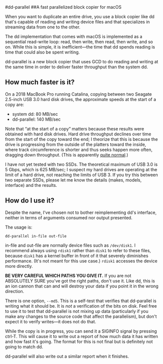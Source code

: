 #dd-parallel
##A fast parallelized block copier for macOS

When you want to duplicate an entire drive, you use a block copier like dd that's capable of reading and writing device files and that specializes in streaming data from one to the other.

The dd implementation that comes with macOS is implemented as a sequential read-write loop: read, then write, then read, then write, and so on. While this is simple, it is inefficient—the time that dd spends reading is time that could also be spent writing.

dd-parallel is a new block copier that uses GCD to do reading and writing at the same time in order to deliver faster throughput than the system dd.

## How much faster is it?

On a 2018 MacBook Pro running Catalina, copying between two Seagate 2.5-inch USB 3.0 hard disk drives, the approximate speeds at the start of a copy are:

- system dd: 80 MB/sec
- dd-parallel: 140 MB/sec

Note that “at the start of a copy” matters because these results were obtained with hard disk drives. Hard drive throughput declines over time from the start of the copy toward the end; I theorize that this is because the drive is progressing from the outside of the platters toward the inside, where track circumference is shorter and thus seeks happen more often, dragging down throughput. (This is apparently [quite normal](https://www.tomshardware.com/reviews/understanding-hard-drive-performance,1557-9.html).)

I have not yet tested with two SSDs. The theoretical maximum of USB 3.0 is 5 Gbps, which is 625 MB/sec; I suspect my hard drives are operating at the limit of a hard drive, not reaching the limits of USB 3. If you try this between two separate SSDs, please let me know the details (makes, models, interface) and the results.

## How do I use it?

Despite the name, I've chosen not to bother reimplementing dd's interface, neither in terms of arguments consumed nor output presented.

The usage is:

	dd-parallel in-file out-file
	
in-file and out-file are normally device files such as `/dev/disk1`. I recommend always using `rdisk1` rather than `disk1` to refer to these files, because `disk1` has a kernel buffer in front of it that severely diminishes performance. (It's not meant for this use case.) `rdisk1` accesses the device more directly.

**BE VERY CAREFUL WHICH PATHS YOU GIVE IT.** If you are not ABSOLUTELY SURE you've got the right paths, don't use it. Like dd, this is an ion cannon that can and will destroy your data if you point it in the wrong direction.

There is one option, `--md5`. This is a self-test that verifies that dd-parallel is writing what it should be. It is *not* a verification of the bits on disk. Feel free to use it to test that dd-parallel is not mixing up data (particularly if you make any changes to the source code that affect the parallelism), but don't expect it to verify writes—it does not do that.

While the copy is in progress, you can send it a SIGINFO signal by pressing ctrl-T. This will cause it to write out a report of how much data it has written and how fast it's going. The format for this is not final but is definitely not going to match dd.

dd-parallel will also write out a similar report when it finishes.
